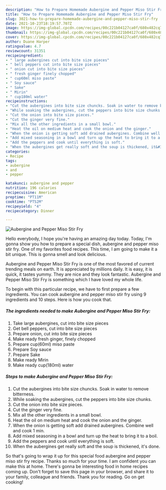 ```yaml
---
description: "How to Prepare Homemade Aubergine and Pepper Miso Stir Fry"
title: "How to Prepare Homemade Aubergine and Pepper Miso Stir Fry"
slug: 3021-how-to-prepare-homemade-aubergine-and-pepper-miso-stir-fry
date: 2021-10-23T18:19:57.707Z
image: https://img-global.cpcdn.com/recipes/00c221b04127ca0f/680x482cq70/aubergine-and-pepper-miso-stir-fry-recipe-main-photo.jpg
thumbnail: https://img-global.cpcdn.com/recipes/00c221b04127ca0f/680x482cq70/aubergine-and-pepper-miso-stir-fry-recipe-main-photo.jpg
cover: https://img-global.cpcdn.com/recipes/00c221b04127ca0f/680x482cq70/aubergine-and-pepper-miso-stir-fry-recipe-main-photo.jpg
author: Duane Harper
ratingvalue: 4.7
reviewcount: 31351
recipeingredient:
- " large aubergines cut into bite size pieces"
- " bell peppers cut into bite size pieces"
- " onion cut into bite size pieces"
- " fresh ginger finely chopped"
- " cup60ml miso paste"
- " Soy sauce"
- " Sake"
- " Mirin"
- " cup180ml water"
recipeinstructions:
- "Cut the aubergines into bite size chuncks. Soak in water to remove bitterness."
- "While soaking the aubergines, cut the peppers into bite size chunks."
- "Cut the onion into bite size pieces."
- "Cut the ginger very fine."
- "Mix all the other ingredients in a small bowl."
- "Heat the oil on medium heat and cook the onion and the ginger."
- "When the onion is getting soft add drained aubergines. Combine well and cook 1 min."
- "Add mixed seasoning in a bowl and turn up the heat to bring it to a boil."
- "Add the peppers and cook until everything is soft."
- "When the aubergines get really soft and the soup is thickened, it&#39;s done."
categories:
- Recipe
tags:
- aubergine
- and
- pepper

katakunci: aubergine and pepper 
nutrition: 196 calories
recipecuisine: American
preptime: "PT11M"
cooktime: "PT52M"
recipeyield: "4"
recipecategory: Dinner

---
```



![Aubergine and Pepper Miso Stir Fry](https://img-global.cpcdn.com/recipes/00c221b04127ca0f/680x482cq70/aubergine-and-pepper-miso-stir-fry-recipe-main-photo.jpg)

Hello everybody, I hope you're having an amazing day today. Today, I'm gonna show you how to prepare a special dish, aubergine and pepper miso stir fry. One of my favorites food recipes. This time, I am going to make it a bit unique. This is gonna smell and look delicious.



Aubergine and Pepper Miso Stir Fry is one of the most favored of current trending meals on earth. It is appreciated by millions daily. It is easy, it is quick, it tastes yummy. They are nice and they look fantastic. Aubergine and Pepper Miso Stir Fry is something which I have loved my whole life.


To begin with this particular recipe, we have to first prepare a few ingredients. You can cook aubergine and pepper miso stir fry using 9 ingredients and 10 steps. Here is how you cook that.

<!--inarticleads1-->

##### The ingredients needed to make Aubergine and Pepper Miso Stir Fry:

1. Take  large aubergines, cut into bite size pieces
1. Get  bell peppers, cut into bite size pieces
1. Prepare  onion, cut into bite size pieces
1. Make ready  fresh ginger, finely chopped
1. Prepare  cup(60ml) miso paste
1. Prepare  Soy sauce
1. Prepare  Sake
1. Make ready  Mirin
1. Make ready  cup(180ml) water




<!--inarticleads2-->

##### Steps to make Aubergine and Pepper Miso Stir Fry:

1. Cut the aubergines into bite size chuncks. Soak in water to remove bitterness.
1. While soaking the aubergines, cut the peppers into bite size chunks.
1. Cut the onion into bite size pieces.
1. Cut the ginger very fine.
1. Mix all the other ingredients in a small bowl.
1. Heat the oil on medium heat and cook the onion and the ginger.
1. When the onion is getting soft add drained aubergines. Combine well and cook 1 min.
1. Add mixed seasoning in a bowl and turn up the heat to bring it to a boil.
1. Add the peppers and cook until everything is soft.
1. When the aubergines get really soft and the soup is thickened, it&#39;s done.




So that's going to wrap it up for this special food aubergine and pepper miso stir fry recipe. Thanks so much for your time. I am confident you can make this at home. There's gonna be interesting food in home recipes coming up. Don't forget to save this page in your browser, and share it to your family, colleague and friends. Thank you for reading. Go on get cooking!
